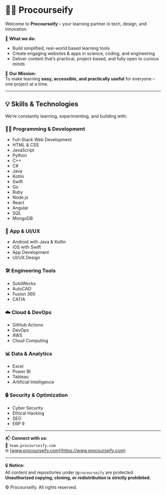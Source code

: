 # 👨‍💻 Procourseify

Welcome to **Procourseify** – your learning partner in tech, design, and innovation.

🚀 **What we do:**
- Build simplified, real-world based learning tools  
- Create engaging websites & apps in science, coding, and engineering  
- Deliver content that’s practical, project-based, and fully open to curious minds

🎯 **Our Mission:**  
To make learning **easy, accessible, and practically useful** for everyone – one project at a time.

---

## 💡 Skills & Technologies

We’re constantly learning, experimenting, and building with:

### 🧑‍💻 **Programming & Development**
- Full-Stack Web Development  
- HTML & CSS  
- JavaScript  
- Python  
- C++  
- C#  
- Java  
- Kotlin  
- Swift  
- Go  
- Ruby  
- Node.js  
- React  
- Angular  
- SQL  
- MongoDB  

### 📱 **App & UI/UX**
- Android with Java & Kotlin  
- iOS with Swift  
- App Development  
- UI/UX Design  

### 🛠️ **Engineering Tools**
- SolidWorks  
- AutoCAD  
- Fusion 360  
- CATIA  

### ☁️ **Cloud & DevOps**
- GitHub Actions  
- DevOps  
- AWS  
- Cloud Computing  

### 📊 **Data & Analytics**
- Excel  
- Power BI  
- Tableau  
- Artificial Intelligence  

### 🔒 **Security & Optimization**
- Cyber Security  
- Ethical Hacking  
- SEO  
- ERP 9  

---

📬 **Connect with us:**  
📧 `team.procourseify.com`  
🌐 [www.procourseify.com](https://www.procourseify.com)

---

🔒 **Notice:**  
All content and repositories under `@procourseify` are protected.  
**Unauthorized copying, cloning, or redistribution is strictly prohibited.**  

© Procourseify. All rights reserved.
